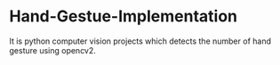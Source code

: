 # Hand-Gestue-Implementation
It is python computer vision projects which detects the number of hand gesture using opencv2.
